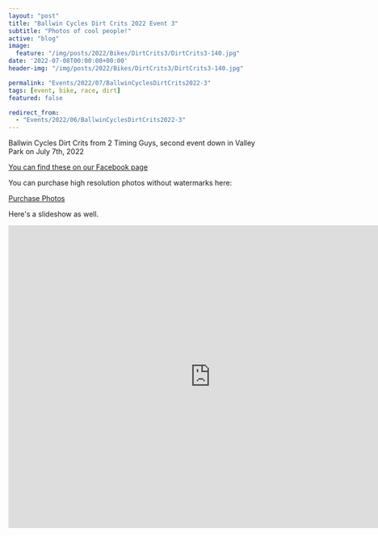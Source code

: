 ```yaml
---
layout: "post"
title: "Ballwin Cycles Dirt Crits 2022 Event 3"
subtitle: "Photos of cool people!"
active: "blog"
image:
  feature: "/img/posts/2022/Bikes/DirtCrits3/DirtCrits3-140.jpg"
date: '2022-07-08T00:00:00+00:00'
header-img: "/img/posts/2022/Bikes/DirtCrits3/DirtCrits3-140.jpg"

permalink: "Events/2022/07/BallwinCyclesDirtCrits2022-3"
tags: [event, bike, race, dirt]
featured: false

redirect_from: 
  - "Events/2022/06/BallwinCyclesDirtCrits2022-3"
---
```


Ballwin Cycles Dirt Crits from 2 Timing Guys, second event down in Valley Park on July 7th, 2022

[You can find these on our Facebook page](https://www.facebook.com/media/set/?vanity=rainbowmarksphoto&set=a.2662296380570538)

You can purchase high resolution photos without watermarks here:

[Purchase Photos](https://photos.rainbowmarks.com/2022/Bikes/2022-Ballwin-Cycles-Dirt-Crits/July-7-2022)

Here's a slideshow as well.
<iframe src="https://photos.rainbowmarks.com/frame/slideshow?key=LtKG8F&speed=3&transition=fade&autoStart=1&captions=0&navigation=0&playButton=0&randomize=0&transitionSpeed=2" width="800" height="600" frameborder="no" scrolling="no"></iframe>
